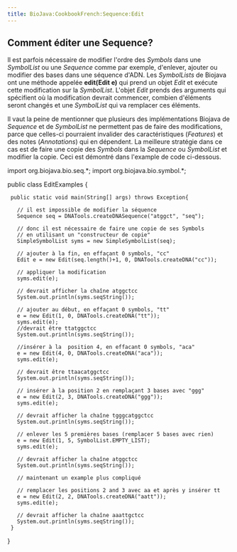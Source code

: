 ```yaml
---
title: BioJava:CookbookFrench:Sequence:Edit
---
```


Comment éditer une Sequence?
----------------------------

Il est parfois nécessaire de modifier l'ordre des *Symbols* dans une
*SymbolList* ou une *Sequence* comme par exemple, d'enlever, ajouter ou
modifier des bases dans une séquence d'ADN. Les *SymbolLists* de Biojava
ont une méthode appelée **edit(Edit e)** qui prend un objet *Edit* et
exécute cette modification sur la *SymbolList*. L'objet *Edit* prends
des arguments qui spécifient où la modification devrait commencer,
combien d'éléments seront changés et une *SymbolList* qui va remplacer
ces éléments.

Il vaut la peine de mentionner que plusieurs des implémentations Biojava
de *Sequence* et de *SymbolList* ne permettent pas de faire des
modifications, parce que celles-ci pourraient invalider des
caractéristiques (*Features*) et des notes (*Annotations*) qui en
dépendent. La meilleure stratégie dans ce cas est de faire une copie des
*Symbols* dans la *Sequence* ou *SymbolList* et modifier la copie. Ceci
est démontré dans l'example de code ci-dessous.

<java> import org.biojava.bio.seq.\*; import org.biojava.bio.symbol.\*;

public class EditExamples {

` public static void main(String[] args) throws Exception{`  
`   `  
`   // il est impossible de modifier la séquence`  
`   Sequence seq = DNATools.createDNASequence("atggct", "seq");`

`   // donc il est nécessaire de faire une copie de ses Symbols`  
`   // en utilisant un "constructeur de copie"`  
`   SimpleSymbolList syms = new SimpleSymbolList(seq);`

`   // ajouter à la fin, en effaçant 0 symbols, "cc"`  
`   Edit e = new Edit(seq.length()+1, 0, DNATools.createDNA("cc"));`  
`   `  
`   // appliquer la modification`  
`   syms.edit(e);`  
`   `  
`   // devrait afficher la chaîne atggctcc`  
`   System.out.println(syms.seqString());`

`   // ajouter au début, en effaçant 0 symbols, "tt"`  
`   e = new Edit(1, 0, DNATools.createDNA("tt"));`  
`   syms.edit(e);`  
`   //devrait être ttatggctcc`  
`   System.out.println(syms.seqString());`

`   //insérer à la  position 4, en effacant 0 symbols, "aca"`  
`   e = new Edit(4, 0, DNATools.createDNA("aca"));`  
`   syms.edit(e);`

`   // devrait être ttaacatggctcc`  
`   System.out.println(syms.seqString());`

`   // insérer à la position 2 en remplaçant 3 bases avec "ggg"`  
`   e = new Edit(2, 3, DNATools.createDNA("ggg"));`  
`   syms.edit(e);`

`   // devrait afficher la chaîne tgggcatggctcc`  
`   System.out.println(syms.seqString());`

`   // enlever les 5 premières bases (remplacer 5 bases avec rien)`  
`   e = new Edit(1, 5, SymbolList.EMPTY_LIST);`  
`   syms.edit(e);`

`   // devrait afficher la chaîne atggctcc`  
`   System.out.println(syms.seqString());`

`   // maintenant un example plus compliqué`

`   // remplacer les positions 2 and 3 avec aa et après y insérer tt`  
`   e = new Edit(2, 2, DNATools.createDNA("aatt"));`  
`   syms.edit(e);`

`   // devrait afficher la chaîne aaattgctcc`  
`   System.out.println(syms.seqString());`  
` }`

} </java>
